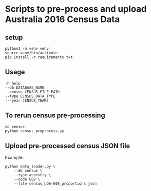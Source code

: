 # Scripts to pre-process and upload Australia 2016 Census Data

## setup
```
python3 -m venv venv
source venv/bin/activate
pip install -r requirements.txt
```
## Usage
```
-h help
--db DATABASE_NAME
--census CENSUS_FILE_PATH 
--type CENSUS_DATA_TYPE 
[--year CENSUS_YEAR]
```
## To rerun census pre-processing 
```
cd census
python census_preprocess.py
```
## Upload pre-processed census JSON file
Example:
```
python data_loader.py \
    --db census \
    --type ancestry \
    --code G08 \
    --file census_LGA-G08_proportions.json
```
